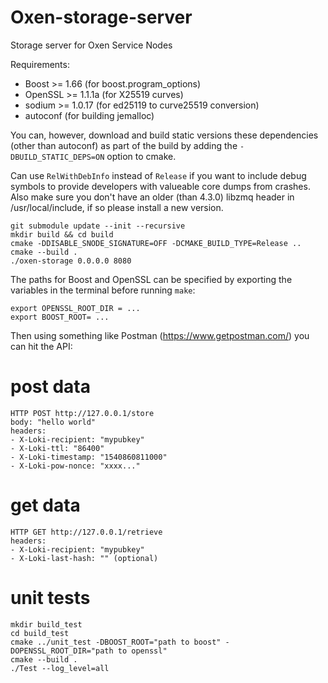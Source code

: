 # Oxen-storage-server
Storage server for Oxen Service Nodes

Requirements:
* Boost >= 1.66 (for boost.program_options)
* OpenSSL >= 1.1.1a (for X25519 curves)
* sodium >= 1.0.17 (for ed25119 to curve25519 conversion)
* autoconf (for building jemalloc)

You can, however, download and build static versions these dependencies (other than autoconf) as
part of the build by adding the `-DBUILD_STATIC_DEPS=ON` option to cmake.

Can use `RelWithDebInfo` instead of `Release` if you want to include debug symbols to provide developers with valueable core dumps from crashes.
Also make sure you don't have an older (than 4.3.0) libzmq header in /usr/local/include, if so please install a new version.
```
git submodule update --init --recursive
mkdir build && cd build
cmake -DDISABLE_SNODE_SIGNATURE=OFF -DCMAKE_BUILD_TYPE=Release ..
cmake --build .
./oxen-storage 0.0.0.0 8080
```

The paths for Boost and OpenSSL can be specified by exporting the variables in the terminal before running `make`:
```
export OPENSSL_ROOT_DIR = ...
export BOOST_ROOT= ...
```

Then using something like Postman (https://www.getpostman.com/) you can hit the API:

# post data
```
HTTP POST http://127.0.0.1/store
body: "hello world"
headers:
- X-Loki-recipient: "mypubkey"
- X-Loki-ttl: "86400"
- X-Loki-timestamp: "1540860811000"
- X-Loki-pow-nonce: "xxxx..."
```
# get data
```
HTTP GET http://127.0.0.1/retrieve
headers:
- X-Loki-recipient: "mypubkey"
- X-Loki-last-hash: "" (optional)
```

# unit tests
```
mkdir build_test
cd build_test
cmake ../unit_test -DBOOST_ROOT="path to boost" -DOPENSSL_ROOT_DIR="path to openssl"
cmake --build .
./Test --log_level=all
```
